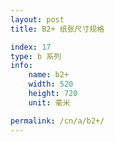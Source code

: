 ```yaml
---
layout: post
title: B2+ 纸张尺寸规格

index: 17
type: b 系列
info:
    name: b2+
    width: 520
    height: 720
    unit: 毫米

permalink: /cn/a/b2+/
---
```



